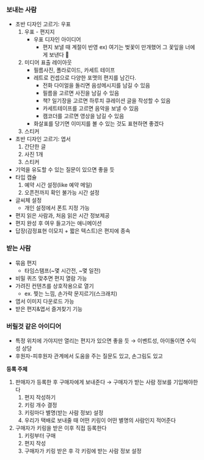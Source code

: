 ### 보내는 사람

- 초반 디자인 고르기: 우표
  1. 우표 - 편지지
     - 우표 디자인 아이디어
       - 편지 보낼 때 계절이 반영 ex) 여기는 벚꽃이 만개했어 그 꽃잎을 너에게 보낸다 🌸
  2. 미디어 표출 레이아웃
     - 필름사진, 폴라로이드, 카세트 테이프
     - 레트로 컨셉으로 다양한 포맷의 편지를 남긴다.
       - 전화 다이얼을 돌리면 음성메시지를 남길 수 있음
       - 필름을 고르면 사진을 남길 수 있음
       - 책? 일기장을 고르면 하루치 큐레이션 글을 작성할 수 있음
       - 카세트테이프를 고르면 음악을 보낼 수 있음
       - 캠코더를 고르면 영상을 남길 수 있음
     - 화살표를 당기면 이미지를 볼 수 있는 것도 표현하면 좋겠다
  3. 스티커
- 초반 디자인 고르기: 엽서
  1. 간단한 글
  2. 사진 1개
  3. 스티커
- 기억을 유도할 수 있는 질문이 있으면 좋을 듯
- 타입 캡슐
  1. 예약 시간 설정(like 예약 메일)
  2. 오픈전까지 확인 불가능 시간 설정
- 글씨체 설정
  - 개인 설정에서 폰트 지정 가능
- 편지 읽은 사람과, 처음 읽은 시간 정보제공
- 편지 완성 후 여우 들고가는 애니메이션
- 답장(감정표현 이모지 + 짧은 텍스트)은 편지에 종속

### 받는 사람

- 묶음 편지
  - 타임스탬프(~몇 시간전, ~몇 일전)
- 비밀 퀴즈 맞추면 편지 열람 가능
- 가려진 컨텐츠를 상호작용으로 열기
  - ex. 찢는 느낌, 손가락 문지르기(스크래치)
- 엽서 이미지 다운로드 가능
- 받은 편지&엽서 즐겨찾기 기능

### 버릴것 같은 아이디어

- 특정 위치에 가야지만 열리는 편지가 있으면 좋을 듯 → 이벤트성, 아이돌이면 수익성 상당
- 후원자-피후원자 관계에서 도움을 주는 질문도 있고, 손그림도 있고

**등록 주체**

1. 판매자가 등록한 후 구매자에게 보내준다 → 구매자가 받는 사람 정보를 기입해야한다
   1. 편지 작성하기
   2. 키링 개수 결정
   3. 키링마다 별명(받는 사람 정보) 설정
   4. 우리가 택배로 보내줄 때 어떤 키링이 어떤 별명의 사람인지 적어준다
2. 구매자가 키링을 받은 이후 직접 등록한다
   1. 키링부터 구매
   2. 편지 작성
   3. 구매자가 키링 받은 후 각 키링에 받는 사람 정보 설정
